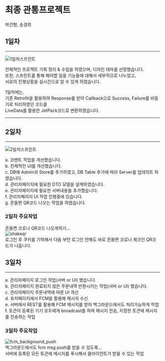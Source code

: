 # 최종 관통프로젝트
박건형, 송경희


## 1일차  
---  
![1일차스프린트](/uploads/f1bbecede5e20c58dc217c3d377b9cbf/1일차스프린트.png)  

전체적인 프로젝트 기획 정리 & 수립을 하였으며, 디자인 테마를 선정했습니다.  
또한, 스프린트를 통해 해야할 일을 기능들에 대해서 세부적으로 나누었고,  
서로의 진행상황을 실시간으로 알 수 있게 하였습니다.  
  
1일차에는,  
기존 Retrofit을 활용하여 Response를 받아 Callback으로 Success, Failure를 비동기로 처리하였던 코드를  
LiveData를 활용한 JetPack코드로 변환하였습니다.  
  
---

## 2일차  
---
![2일차스프린트](/uploads/9cb64f9b50fdceba2a0808360ef6bfda/2일차스프린트.png)  

a. 코멘트 작업을 개선했습니다.  
b. 전체적인 UI를 개선했습니다.  
c. DB에 Admin과 Store를 추가하였고, DB Table 추가에 따라 Server를 업데이트 하였습니다.  
d. 관리자페이지에 필요한 DTO 모델을 설계하였습니다.  
e. 관리자페이지에 필요한 서버내용을 추가했습니다.  
f. 관리자페이지 UI 작업 진행중에 있습니다.  
g. 흔들면 QR코드 나오는 작업을 하였습니다.  

### 2일차 주요작업  
흔들면 코로나 QR코드 나오게하기...  
![shakeqr](/uploads/528d112cea582a4e65ebbad6bf0b8126/shakeqr.gif)  
로그인 후 쿠키를 기억해서 다음 부턴 로그인 안해도 바로 흔들면 코로나 체크인 QR코드가 나옵니다.  
  

## 3일차  
---  
a. 관리자페이지 로그인 작업(서버 or UI) 했습니다.  
b. 관리자페이지 완료되지 않은 주문내역 반환시키는 작업(서버 or UI) 했습니다.  
c. 관리자페이지 주문내역에 따른 UI 개선  
d. 유저페이지에서 FCM을 활용해 메시지 수신  
e. 서버에서 REST를 활용해 FCM 메시지를 받아 백그라운드에서도 처리가능하게 작업  
f. 토큰이 등록된 기기 모두에게 broadcast를 하여 메시지 전송, 지정한 토큰에 메시지를 전송하는 작업  

### 3일차 주요작업  
![fcm_background_push](/uploads/5d90f319363b3abbb8a82d00e0dc34a5/fcm_background_push.gif)  
백그라운드에서도 fcm msg push를 받을 수 있도록...  
서버에 등록된 모든 토큰에 메시지를 푸시해서 클라이언트가 받을 수 있는 작업  

